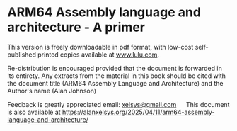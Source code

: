 # ARM64 Assembly language and architecture - A primer

This version is freely downloadable in pdf format, with low-cost self-published printed copies available at www.lulu.com. 

Re-distribution is encouraged provided that the document is forwarded in its entirety. Any extracts from the material in this book should be cited with the document title (ARM64 Assembly Language and Architecture) and the Author's name (Alan Johnson)

Feedback is greatly appreciated email: xelsys@gmail.com
 
This document is also available at https://alanxelsys.org/2025/04/11/arm64-assembly-language-and-architecture/
